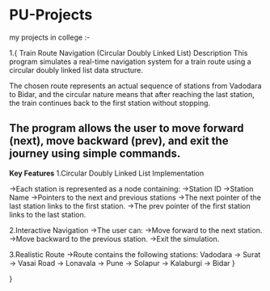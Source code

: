 # PU-Projects
my projects in college :-

1.{
Train Route Navigation (Circular Doubly Linked List)
Description
This program simulates a real-time navigation system for a train route using a circular doubly linked list data structure.

The chosen route represents an actual sequence of stations from Vadodara to Bidar, and the circular nature means that after reaching the last station, the train continues back to the first station without stopping.

The program allows the user to move forward (next), move backward (prev), and exit the journey using simple commands. 
--------------------------------------------------------------------------------------------------------------------------------------------------------------------
**Key Features**
1.Circular Doubly Linked List Implementation

->Each station is represented as a node containing:
   ->Station ID
   ->Station Name
->Pointers to the next and previous stations
->The next pointer of the last station links to the first station.
->The prev pointer of the first station links to the last station.

2.Interactive Navigation
->The user can:
  ->Move forward to the next station.
  ->Move backward to the previous station.
  ->Exit the simulation.

3.Realistic Route
->Route contains the following stations:
Vadodara → Surat → Vasai Road → Lonavala → Pune → Solapur → Kalaburgi → Bidar }


}


                                   
